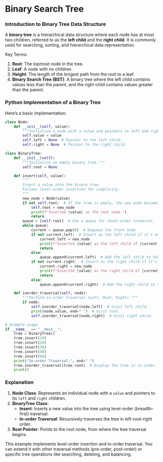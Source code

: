 # Binary Search Tree

### Introduction to Binary Tree Data Structure

A **binary tree** is a hierarchical data structure where each node has at most two children, referred to as the **left child** and the **right child**. It is commonly used for searching, sorting, and hierarchical data representation.

Key Terms:

1. **Root**: The topmost node in the tree.
2. **Leaf**: A node with no children.
3. **Height**: The length of the longest path from the root to a leaf.
4. **Binary Search Tree (BST)**: A binary tree where the left child contains values less than the parent, and the right child contains values greater than the parent.

### Python Implementation of a Binary Tree

Here’s a basic implementation:

```python
class Node:
    def __init__(self, value):
        """Initialize a node with a value and pointers to left and right children."""
        self.value = value
        self.left = None  # Pointer to the left child.
        self.right = None  # Pointer to the right child.

class BinaryTree:
    def __init__(self):
        """Initialize an empty binary tree."""
        self.root = None

    def insert(self, value):
        """
        Insert a value into the binary tree.
        Follows level-order insertion for simplicity.
        """
        new_node = Node(value)
        if not self.root:  # If the tree is empty, the new node becomes the root.
            self.root = new_node
            print(f"Inserted {value} as the root node.")
            return
        queue = [self.root]  # Use a queue for level-order traversal.
        while queue:
            current = queue.pop(0)  # Dequeue the front node.
            if not current.left:  # Insert as the left child if it's empty.
                current.left = new_node
                print(f"Inserted {value} as the left child of {current.value}.")
                return
            else:
                queue.append(current.left)  # Add the left child to the queue.
            if not current.right:  # Insert as the right child if it's empty.
                current.right = new_node
                print(f"Inserted {value} as the right child of {current.value}.")
                return
            else:
                queue.append(current.right)  # Add the right child to the queue.

    def inorder_traversal(self, node):
        """Perform in-order traversal (Left, Root, Right)."""
        if node:
            self.inorder_traversal(node.left)  # Visit left child.
            print(node.value, end=" ")  # Visit root.
            self.inorder_traversal(node.right)  # Visit right child.

# Example usage
if __name__ == "__main__":
    tree = BinaryTree()
    tree.insert(10)
    tree.insert(20)
    tree.insert(30)
    tree.insert(40)
    tree.insert(50)
    print("In-order Traversal:", end=" ")
    tree.inorder_traversal(tree.root)  # Display the tree in in-order.
    print()
```

### Explanation

1. **Node Class**: Represents an individual node with a `value` and pointers to its `left` and `right` children.
2. **BinaryTree Class**:
    - **Insert**: Inserts a new value into the tree using level-order (breadth-first) traversal.
    - **In-order Traversal**: Recursively traverses the tree in left-root-right order.
3. **Root Pointer**: Points to the root node, from where the tree traversal begins.

This example implements level-order insertion and in-order traversal. You can extend it with other traversal methods (pre-order, post-order) or specific tree operations like searching, deleting, and balancing.
